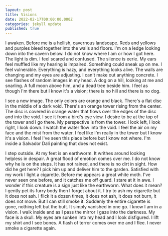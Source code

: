 ```yaml
---
layout: post
title: Visions
date: 2022-02-17T00:00:00.000Z
categories: jekyll update
published: true
---
```

I awaken. Before me is  a hellish, cavernous landscape. Reds and yellows and purples bleed together into the walls and floors. I'm on a ledge looking down into the cavern below. I do not know where I am or how I got here. The light is dim. I feel scared and confused. The silence is eerie. My ears feel muffled like my hearing is impaired. Something could sneak up on me. I feel vulnerable. Everything is hazy, and everything looks alive. The walls are changing and my eyes are adjusting. I can't make out anything concrete. I see flashes of random images in my head. A dog on a hill, looking at me and snarling. A full moon above him, and a dead tree beside him. I feel as though I'm there but I know it's a vision; there is no hill and there is no dog.

I see a new image. The only colors are orange and black. There's a flat disc in the middle of a dark void. There's an orange tower rising from the center. The disc is covered in orange water that flows over the edges of the disc and into the void. I see it from a bird's eye view. I desire to be at the top of the tower and I go there. My perspective is from the tower. I look left, I look right, I look down. I watch the water flow into the void. I feel the air on my face and the mist from the water. I feel like I'm really in the tower but I know it's a vision. I feel I've seen this place before but I know not where. I'm inside a Salvador Dalí painting that does not exist.

I step outside. At my feet is an earthworm. It writhes around looking helpless in despair. A great flood of emotion comes over me. I do not know why he is on the steps. It has not rained, and there is no dirt in sight. How did he get here? I pick him up and deliver him to the garden. Satisfied with my work I light a cigarette. Before me appears a great white moth. I've never seen one before, and it catches me off guard. I stare at it in awe. I wonder if this creature is a sign just like the earthworm. What does it mean? I gently pet its furry body then I forget about it. I try to ash my cigarette but it does not ash. I flick it a dozen times, it does not ash, it does not burn, it does not move. But I can still smoke it. Suddenly the entire cigarette is gone, nothing left but the butt. It simply vanished in one go. I know I am in a vision. I walk inside and as I pass the mirror I gaze into the darkness. My face is a skull. My eyes are sunken into my head and I look disfigured. I lift my shirt and I see bones. A flash of terror comes over me and I flee. I never smoke a cigarette again.
